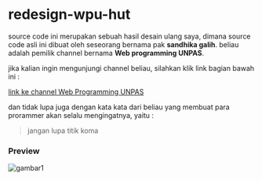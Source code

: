 # redesign-wpu-hut

source code ini merupakan sebuah hasil desain ulang saya, dimana source code asli ini dibuat oleh seseorang bernama pak **sandhika galih**. beliau adalah pemilik channel bernama **Web programming UNPAS**. 

jika kalian ingin mengunjungi channel beliau, silahkan klik link bagian bawah ini :

[link ke channel Web Programming UNPAS](https://m.youtube.com/channel/UCkXmLjEr95LVtGuIm3l2dPg)

dan tidak lupa juga dengan kata kata dari beliau yang membuat para prorammer akan selalu mengingatnya, yaitu :

> jangan lupa titik koma

### Preview

![gambar1](https://github.com/candradwicahyo/redesign-wpu-hut/blob/master/assets/img/IMG_20210526_081308.jpg)
